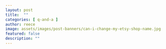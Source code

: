 ```yaml
---
layout: post
title:  "" 
categories: [ q-and-a ]
author: reece
image: assets/images/post-banners/can-i-change-my-etsy-shop-name.jpg
featured: false
description: ""
---
```

